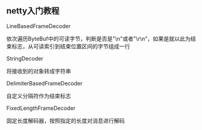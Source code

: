 ## netty入门教程


LineBasedFrameDecoder

依次遍历ByteBuf中的可读字节，判断是否是"\n"或者"\r\n"，如果是就以此为结束标志，从可读索引到结束位置区间的字节组成一行


StringDecoder

将接收到的对象转成字符串

DelimiterBasedFrameDecoder

自定义分隔符作为结束标志

FixedLengthFrameDecoder

固定长度解码器，按照指定的长度对消息进行解码